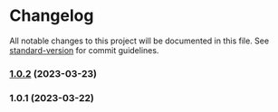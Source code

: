 # Changelog

All notable changes to this project will be documented in this file. See [standard-version](https://github.com/conventional-changelog/standard-version) for commit guidelines.

### [1.0.2](https://github.com/actuallyzefe/aiChat/compare/v1.0.1...v1.0.2) (2023-03-23)

### 1.0.1 (2023-03-22)
